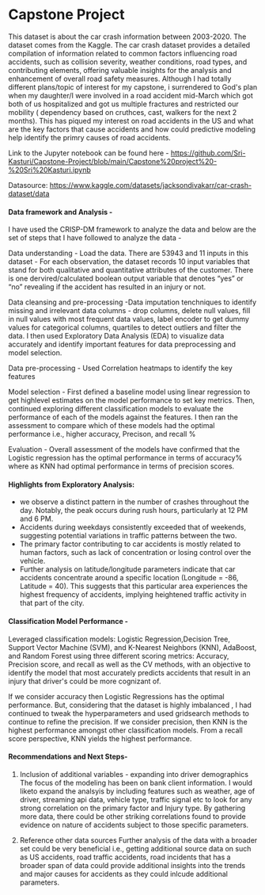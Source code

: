 # Capstone Project 

This dataset is about the car crash information between 2003-2020. The dataset comes from the Kaggle. The car crash dataset provides a detailed compilation of information related to common factors influencing road accidents, such as collision severity, weather conditions, road types, and contributing elements, offering valuable insights for the analysis and enhancement of overall road safety measures. Although I had totally different plans/topic of interest for my capstone, i surrendered to God's plan when my daughter/I were involved in a road accident mid-March which got both of us hospitalized and got us multiple fractures and restricted our mobility ( dependency based on cruthces, cast, walkers for the next 2 months). This has piqued my interest on road accidents in the US and what are the key factors that cause accidents and how could predictive modeling help identify the primry causes of road accidents. 

Link to the Jupyter notebook can be found here - https://github.com/Sri-Kasturi/Capstone-Project/blob/main/Capstone%20project%20-%20Sri%20Kasturi.ipynb 

Datasource: https://www.kaggle.com/datasets/jacksondivakarr/car-crash-dataset/data 

#### Data framework and Analysis -
I have used the CRISP-DM framework to analyze the data and below are the set of steps that I have followed to analyze the data -

Data understanding - Load the data. There are 53943 and 11 inputs in this dataset - For each observation, the dataset records 10 input variables that stand for both qualitative and quantitative attributes of the customer. There is one dervired/calculated boolean output variable that denotes “yes” or “no” revealing if the accident has resulted in an injury or not. 

Data cleansing and pre-processing -Data imputation tenchniques to identify missing and irrelevant data columns - drop columns, delete null values, fill in null values with most frequent data values, label encoder to get dummy values for categorical columns, quartiles to detect outliers and filter the data. I then used Exploratory Data Analysis (EDA) to visualize data accurately and identify important features for data preprocessing and model selection.

Data pre-processing - Used Correlation heatmaps to identify the key features

Model selection - First defined a baseline model using linear regression to get highlevel estimates on the model performance to set key metrics. Then, continued exploring different classification models to evaluate the performance of each of the models against the features. I then ran the assessment to compare which of these models had the optimal performance i.e., higher accuracy, Precison, and recall %

Evaluation - Overall assessment of the models have confirmed that the Logistic regression has the optimal performance in terms of accuracy% where as KNN had optimal performance in terms of precision scores.

#### Highlights from Exploratory Analysis:
- we observe a distinct pattern in the number of crashes throughout the day. Notably, the peak occurs during rush hours, particularly at 12 PM and 6 PM.
- Accidents during weekdays consistently exceeded that of weekends, suggesting potential variations in traffic patterns between the two.
-  The primary factor contributing to car accidents is mostly related to human factors, such as lack of concentration or losing control over the vehicle. 
- Further analysis on latitude/longitude parameters indicate that car accidents concentrate around a specific location (Longitude = -86, Latitude = 40). This suggests that this particular area experiences the highest frequency of accidents, implying heightened traffic activity in that part of the city.

#### Classification Model Performance -
Leveraged classification models: Logistic Regression,Decision Tree, Support Vector Machine (SVM), and K-Nearest Neighbors (KNN), AdaBoost, and Random Forest using three different scoring metrics: Accuracy, Precision score, and recall as well as the CV methods, with an objective to identify the model that most accurately predicts accidents that result in an injury that driver's could be more cognizant of. 

If we consider accuracy then Logistic Regressions has the optimal performance. But, considering that the dataset is highly imbalanced , I had continued to tweak the hyperparameters and used gridsearch methods to continue to refine the precision. If we consider precision, then KNN is the highest performance amongst other classification models. From a recall score perspective, KNN yields the highest performance.

#### Recommendations and Next Steps-
1. Inclusion of additional variables - expanding into driver demographics
The focus of the modeling has been on bank client information. I would liketo expand the analsyis by including features such as weather, age of driver, streaming api data,  vehicle type, traffic signal etc to look for any strong correlation on the primary factor and Injury type. By gathering more data, there could be other striking correlations found to provide evidence on nature of accidents subject to those specific parameters. 

2. Reference other data sources
Further analysis of the data with a broader set could be very beneficial i.e., getting additional source data on such as US accidents, road traffic accidents, road incidents that has a broader span of data could provide additional insights into the trends and major causes for accidents as they could inlcude additional parameters. 
